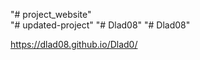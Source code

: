 "# project_website"  
"# updated-project" 
"# Dlad08" 
"# Dlad08" 

https://dlad08.github.io/Dlad0/
